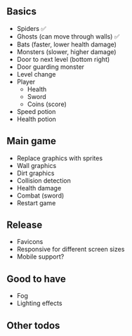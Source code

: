 
## Basics

- Spiders ✅
- Ghosts (can move through walls) ✅
- Bats (faster, lower health damage)
- Monsters (slower, higher damage)
- Door to next level (bottom right)
- Door guarding monster
- Level change
- Player
    - Health
    - Sword
    - Coins (score)
- Speed potion
- Health potion


## Main game

- Replace graphics with sprites
- Wall graphics
- Dirt graphics
- Collision detection
- Health damage
- Combat (sword)
- Restart game


## Release

- Favicons
- Responsive for different screen sizes
- Mobile support?


## Good to have

- Fog
- Lighting effects


## Other todos
